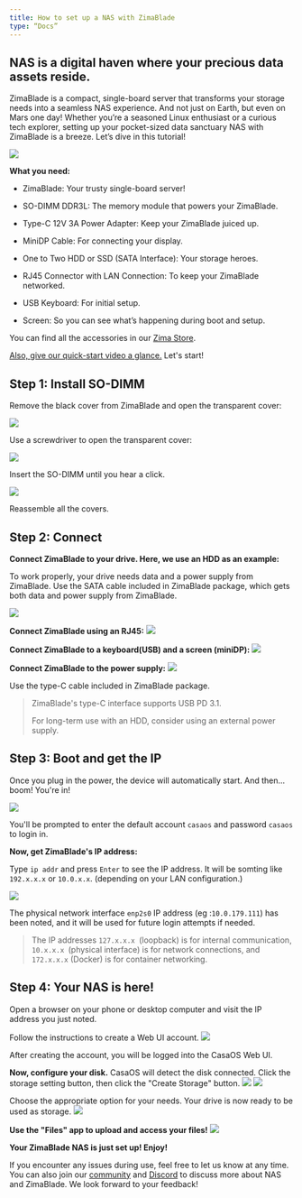 ```yaml
---
title: How to set up a NAS with ZimaBlade
type: “Docs”
---
```

NAS is a digital haven where your precious data assets reside.
--------------------------------------------------------------

ZimaBlade is a compact, single-board server that transforms your storage needs into a seamless NAS experience. And not just on Earth, but even on Mars one day! Whether you’re a seasoned Linux enthusiast or a curious tech explorer, setting up your pocket-sized data sanctuary NAS with ZimaBlade is a breeze. Let’s dive in this tutorial!

![](https://manage.icewhale.io/api/static/docs/1719988281769_copyImage.png)

**What you need:**

*   ZimaBlade: Your trusty single-board server!
    
*   SO-DIMM DDR3L: The memory module that powers your ZimaBlade.
    
*   Type-C 12V 3A Power Adapter: Keep your ZimaBlade juiced up.
    
*   MiniDP Cable: For connecting your display.
    
*   One to Two HDD or SSD (SATA Interface): Your storage heroes.
    
*   RJ45 Connector with LAN Connection: To keep your ZimaBlade networked.
    
*   USB Keyboard: For initial setup.
    
*   Screen: So you can see what’s happening during boot and setup.
    

You can find all the accessories in our [Zima Store](https://shop.zimaboard.com/collections/zima-accessories?utm_source=head&utm_medium=menu).

[Also, give our quick-start video a glance.](https://www.youtube.com/watch?v=--G4T5aGGEM) Let's start!

## Step 1: Install SO-DIMM

Remove the black cover from ZimaBlade and open the transparent cover:

![](https://manage.icewhale.io/api/static/docs/1719988660694_2.png)


Use a screwdriver to open the transparent cover:

![](https://manage.icewhale.io/api/static/docs/1719988685607_3.png)


Insert the SO-DIMM until you hear a click.

![](https://manage.icewhale.io/api/static/docs/1719988701892_4.png)


Reassemble all the covers.

## Step 2: Connect

**Connect ZimaBlade to your drive. Here, we use an HDD as an example:**

To work properly, your drive needs data and a power supply from ZimaBlade. Use the SATA cable included in ZimaBlade package, which gets both data and power supply from ZimaBlade.

![](https://manage.icewhale.io/api/static/docs/1719988728728_5.png)


**Connect ZimaBlade using an RJ45:**
![](https://manage.icewhale.io/api/static/docs/1719988748568_6.png)


**Connect ZimaBlade to a keyboard(USB) and a screen (miniDP):**
![](https://manage.icewhale.io/api/static/docs/1719988770426_7.png)


**Connect ZimaBlade to the power supply:**
![](https://manage.icewhale.io/api/static/docs/1719988789048_8.png)


Use the type-C cable included in ZimaBlade package.

> ZimaBlade's type-C interface supports USB PD 3.1.
> 
> For long-term use with an HDD, consider using an external power supply.

## Step 3: Boot and get the IP

Once you plug in the power, the device will automatically start. And then... boom! You're in!

![](https://manage.icewhale.io/api/static/docs/1724748313259_image.png)



You'll be prompted to enter the default account `casaos` and password `casaos` to login in.


  

**Now, get ZimaBlade's IP address:**

Type `ip addr` and press `Enter` to see the IP address. It will be somting like `192.x.x.x` or `10.0.x.x`. (depending on your LAN configuration.)


![](https://manage.icewhale.io/api/static/docs/1724748361255_image.png)


The physical network interface `enp2s0` IP address (eg :`10.0.179.111`) has been noted, and it will be used for future login attempts if needed.
> The IP addresses `127.x.x.x `(loopback) is for internal communication, `10.x.x.x `(physical interface) is for network connections, and `172.x.x.x` (Docker) is for container networking.

## Step 4: Your NAS is here!

Open a browser on your phone or desktop computer and visit the IP address you just noted.

Follow the instructions to create a Web UI account.
![](https://manage.icewhale.io/api/static/docs/1719988936857_Arc_MyleHxojSb.png)

After creating the account, you will be logged into the CasaOS Web UI.
<br>

**Now, configure your disk.** CasaOS will detect the disk connected. Click the storage setting button, then click the "Create Storage" button.
![](https://manage.icewhale.io/api/static/docs/1720065540546_image.png)
![](https://manage.icewhale.io/api/static/docs/1719988986725_Arc_Xe3iywhbjm.png)

Choose the appropriate option for your needs. Your drive is now ready to be used as storage.
![](https://manage.icewhale.io/api/static/docs/1719989035890_Arc_0Jjnl9skw3.png)

**Use the "Files" app to upload and access your files!**
![](https://manage.icewhale.io/api/static/docs/1719989056324_Arc_gdroRMM9ST.png)

**Your ZimaBlade NAS is just set up! Enjoy!**

  

If you encounter any issues during use, feel free to let us know at any time. You can also join our [community](https://icewhale.community/) and [Discord](https://discord.gg/uuNfKzG5) to discuss more about NAS and ZimaBlade. We look forward to your feedback!